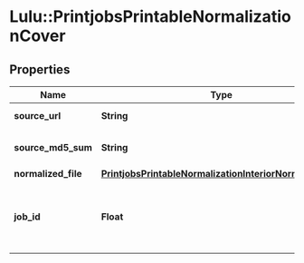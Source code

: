 # Lulu::PrintjobsPrintableNormalizationCover

## Properties
Name | Type | Description | Notes
------------ | ------------- | ------------- | -------------
**source_url** | **String** | The url of the source file. | 
**source_md5_sum** | **String** | A md5 hash of the source file to check it&#39;s integrity | [optional] 
**normalized_file** | [**PrintjobsPrintableNormalizationInteriorNormalizedFile**](PrintjobsPrintableNormalizationInteriorNormalizedFile.md) |  | [optional] 
**job_id** | **Float** | The id of the normalization job (either a InteriorNormalizationJob or a CoverNormalizationJob) | [optional] 


